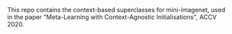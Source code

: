 This repo contains the context-based superclasses for mini-imagenet, used in the paper "Meta-Learning with Context-Agnostic Initialisations", ACCV 2020.
